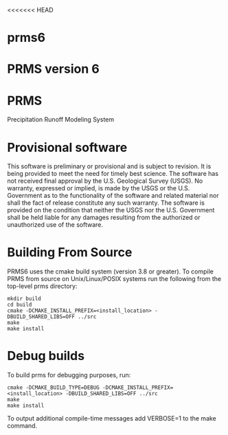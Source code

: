 <<<<<<< HEAD
# prms6
PRMS version 6
=======
# PRMS
Precipitation Runoff Modeling System

# Provisional software
This software is preliminary or provisional and is subject to revision. It is being provided to meet the need for timely best science. The software has not received final approval by the U.S. Geological Survey (USGS). No warranty, expressed or implied, is made by the USGS or the U.S. Government as to the functionality of the software and related material nor shall the fact of release constitute any such warranty. The software is provided on the condition that neither the USGS nor the U.S. Government shall be held liable for any damages resulting from the authorized or unauthorized use of the software.

# Building From Source
PRMS6 uses the cmake build system (version 3.8 or greater). To compile PRMS from source on Unix/Linux/POSIX systems run the following from the top-level prms directory:

```
mkdir build
cd build
cmake -DCMAKE_INSTALL_PREFIX=<install_location> -DBUILD_SHARED_LIBS=OFF ../src
make
make install
```

# Debug builds
To build prms for debugging purposes, run:

```
cmake -DCMAKE_BUILD_TYPE=DEBUG -DCMAKE_INSTALL_PREFIX=<install_location> -DBUILD_SHARED_LIBS=OFF ../src
make
make install
```

To output additional compile-time messages add VERBOSE=1 to the make command.
